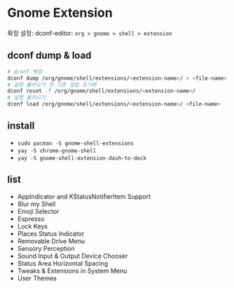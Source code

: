 # Gnome Extension

확장 설정: dconf-editor: `org > gnome > shell > extension`

## dconf dump & load

```sh
# dconf 백업
dconf dump /org/gnome/shell/extensions/<extension-name>/ > <file-name>
# 설정 불러오기 전 기존 설정 초기화
dconf reset -f /org/gnome/shell/extensions/<extension-name>/
# 설정 불러오기
dconf load /org/gnome/shell/extensions/<extension-name>/ <file-name>
```

## install

- `sudo pacman -S gnome-shell-extensions`
- `yay -S chrome-gnome-shell`
- `yay -S gnome-shell-extension-dash-to-dock`

## list

- AppIndicator and KStatusNotifierItem Support
- Blur my Shell
- Emoji Selector
- Espresso
- Lock Keys
- Places Status Indicator
- Removable Drive Menu
- Sensory Perception
- Sound Input & Output Device Chooser
- Status Area Horizontal Spacing
- Tweaks & Extensions in System Menu
- User Themes
